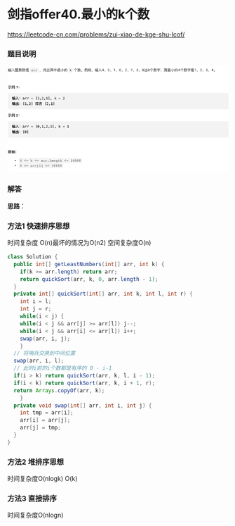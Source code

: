 # 剑指offer40.最小的k个数

https://leetcode-cn.com/problems/zui-xiao-de-kge-shu-lcof/



### 题目说明

![image-20210311082946659](img/image-20210311082946659.png)





### 解答

**思路**：



### 方法1 快速排序思想

时间复杂度 O(n)最坏的情况为O(n2) 空间复杂度O(n)

```java
class Solution {
  public int[] getLeastNumbers(int[] arr, int k) {
    if(k >= arr.length) return arr;
    return quickSort(arr, k, 0, arr.length - 1);
  }
  private int[] quickSort(int[] arr, int k, int l, int r) {
    int i = l;
    int j = r;
    while(i < j) {
    while(i < j && arr[j] >= arr[l]) j--;
    while(i < j && arr[i] <= arr[l]) i++;
    swap(arr, i, j);
    }
  // 将哨兵交换到中间位置
  swap(arr, i, l);
  // 此时i前的i个数都是有序的 0 - i-1
  if(i > k) return quickSort(arr, k, l, i - 1);
  if(i < k) return quickSort(arr, k, i + 1, r);
  return Arrays.copyOf(arr, k);
	}
  private void swap(int[] arr, int i, int j) {
    int tmp = arr[i];
    arr[i] = arr[j];
    arr[j] = tmp;
  }
}

```





### 方法2 堆排序思想

时间复杂度O(nlogk) O(k)



### 方法3 直接排序

时间复杂度O(nlogn)

